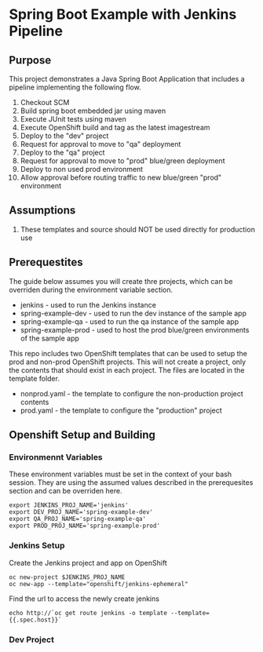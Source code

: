 # Spring Boot Example with Jenkins Pipeline

## Purpose

This project demonstrates a Java Spring Boot Application that includes a pipeline implementing the following flow.

1. Checkout SCM
1. Build spring boot embedded jar using maven
1. Execute JUnit tests using maven
1. Execute OpenShift build and tag as the latest imagestream
1. Deploy to the "dev" project
1. Request for approval to move to "qa" deployment
1. Deploy to the "qa" project
1. Request for approval to move to "prod" blue/green deployment
1. Deploy to non used prod environment
1. Allow approval before routing traffic to new blue/green "prod" environment

## Assumptions
1. These templates and source should NOT be used directly for production use

## Prerequestites
The guide below assumes you will create thre projects, which can be overriden during the environment variable section.

* jenkins - used to run the Jenkins instance
* spring-example-dev - used to run the dev instance of the sample app
* spring-example-qa - used to run the qa instance of the sample app
* spring-example-prod - used to host the prod blue/green environments of the sample app

This repo includes two OpenShift templates that can be used to setup the prod and non-prod OpenShift projects.  This will not create a project, only the contents that should exist in each project.  The files are located in the template folder.

* nonprod.yaml - the template to configure the non-production project contents
* prod.yaml - the template to configure the "production" project

## Openshift Setup and Building

### Environmennt Variables
These environment variables must be set in the context of your bash session.  They are using the assumed values described in the prerequesites section and can be overriden here.

```
export JENKINS_PROJ_NAME='jenkins'
export DEV_PROJ_NAME='spring-example-dev'
export QA_PROJ_NAME='spring-example-qa'
export PROD_PROJ_NAME='spring-example-prod'
```

### Jenkins Setup
Create the Jenkins project and app on OpenShift
```
oc new-project $JENKINS_PROJ_NAME
oc new-app --template="openshift/jenkins-ephemeral"
```
Find the url to access the newly create jenkins
```
echo http://`oc get route jenkins -o template --template={{.spec.host}}`
```

### Dev Project
